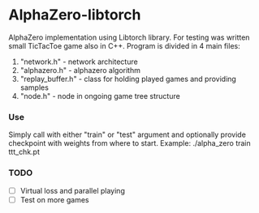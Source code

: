 # AlphaZero-libtorch

AlphaZero implementation using Libtorch library. For testing was written small TicTacToe game also in C++.
Program is divided in 4 main files: 
1. "network.h" - network architecture
2. "alphazero.h" - alphazero algorithm
3. "replay_buffer.h" - class for holding played games and providing samples
4. "node.h" - node in ongoing game tree structure

### Use

Simply call with either "train" or "test" argument and optionally provide checkpoint with weights from where to start.
Example: ./alpha_zero train ttt_chk.pt 

### TODO
- [ ] Virtual loss and parallel playing
- [ ] Test on more games
